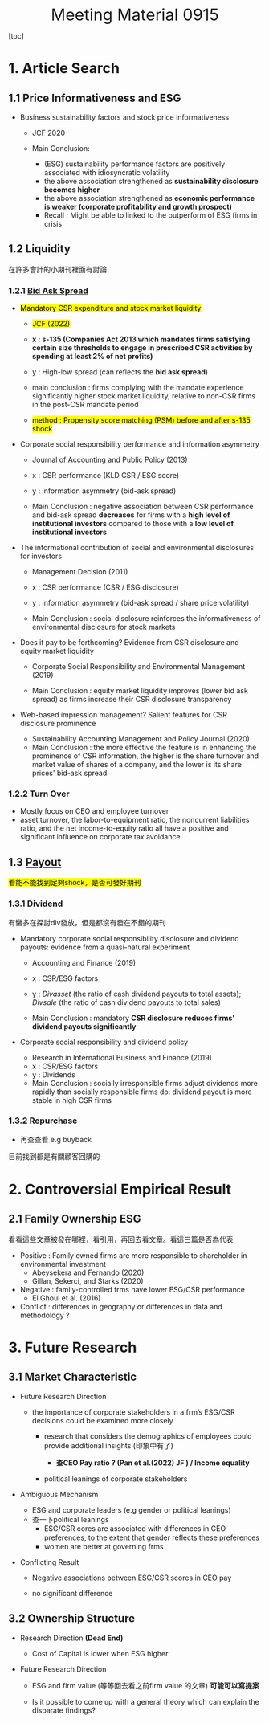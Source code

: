 <center><font size="6">Meeting Material 0915</font></center>



[toc]

# 1. Article Search

## 1.1 Price Informativeness and ESG

- Business sustainability factors and stock price informativeness

  - JCF 2020
  - Main Conclusion:

    - (ESG) sustainability performance factors are positively associated with idiosyncratic volatility 
    - the above association strengthened as __sustainability disclosure becomes higher__
    - the above association strengthened as __economic performance is weaker (corporate profitability and growth prospect)__ 
    - Recall : Might be able to linked to the outperform of ESG firms in crisis

## 1.2 Liquidity

在許多會計的小期刊裡面有討論

### 1.2.1 [Bid Ask Spread](https://www.webofscience.com/wos/woscc/summary/dbff0979-2496-4112-a9eb-7c80e4ed931e-4ec730b9/times-cited-descending/1)

- <mark>Mandatory CSR expenditure and stock market liquidity</mark>

  - <mark>JCF (2022)</mark>

  - __x : s-135 (Companies Act 2013 which mandates firms satisfying certain size thresholds to engage in prescribed CSR activities by spending at least 2% of net profits)__

  - y :  High-low spread (can reflects the __bid ask spread__)

  - main conclusion : firms complying with the mandate experience significantly higher stock market liquidity, relative to non-CSR firms in the post-CSR mandate period
    
  - <mark>method : Propensity score matching (PSM) before and after s-135 shock</mark>
    
    

- Corporate social responsibility performance and information asymmetry
  - Journal of Accounting and Public Policy (2013)

  - x : CSR performance (KLD CSR / ESG score)

  - y : information asymmetry (bid-ask spread)

  - Main Conclusion : negative association between CSR performance and bid-ask spread __decreases__ for firms with a __high level of institutional investors__ compared to those with a __low level of institutional investors__

    

- The informational contribution of social and environmental disclosures for investors

  - Management Decision (2011)

  - x : CSR performance (CSR / ESG disclosure)

  - y : information asymmetry (bid-ask spread / share price volatility)

  - Main Conclusion : social disclosure reinforces the informativeness of environmental disclosure for stock markets

    

- Does it pay to be forthcoming? Evidence from CSR disclosure and equity market liquidity

  - Corporate Social Responsibility and Environmental Management (2019)

  - Main Conclusion :  equity market liquidity improves (lower bid ask spread) as firms increase their CSR disclosure transparency

    

- Web-based impression management? Salient features for CSR disclosure prominence

  - Sustainability Accounting Management and Policy Journal (2020)
  - Main Conclusion :  the more effective the feature is in enhancing the prominence of CSR information, the higher is the share turnover and market value of shares of a company, and the lower is its share prices' bid-ask spread.
### 1.2.2 Turn Over

- Mostly focus on CEO and employee turnover
- asset turnover, the labor-to-equipment ratio, the noncurrent liabilities ratio, and the net income-to-equity ratio all have a positive and significant influence on corporate tax avoidance

## 1.3 [Payout](https://www-webofscience-com.autorpa.lib.nccu.edu.tw/wos/woscc/summary/e67dc194-4a8f-4877-a39d-14b053e52914-4ed6671c/relevance/1) 

<mark>看能不能找到足夠shock，是否可發好期刊</mark>

### 1.3.1 Dividend

有蠻多在探討div發放，但是都沒有發在不錯的期刊

- Mandatory corporate social responsibility disclosure and dividend payouts: evidence from a quasi-natural experiment

  - Accounting and Finance (2019)

  - x : CSR/ESG factors

  - y : *Divasset* (the ratio of cash dividend payouts to total assets); *Divsale* (the ratio of cash dividend payouts to total sales)

  - Main Conclusion : mandatory __CSR disclosure reduces firms' dividend payouts significantly__

    

- Corporate social responsibility and dividend policy

  - Research in International Business and Finance (2019)
  - x : CSR/ESG factors
  - y : Dividends
  - Main Conclusion : socially irresponsible firms adjust dividends more rapidly than socially responsible firms do: dividend payout is more stable in high CSR firms
  
### 1.3.2 Repurchase

- 再查查看 e.g buyback

目前找到都是有關顧客回購的

# 2. Controversial Empirical Result

## 2.1 Family Ownership ESG

看看這些文章被發在哪裡，看引用，再回去看文章。看這三篇是否為代表

- Positive : Family owned firms are more responsible to shareholder in environmental investment 
  - Abeysekera and Fernando (2020)
  - Gillan, Sekerci, and Starks (2020)      
- Negative : family-controlled frms have lower ESG/CSR performance  
  - El Ghoul et al. (2016)  
- Conflict : differences in geography or differences in data and methodology ?  

# 3. Future Research

## 3.1 Market Characteristic 

- Future Research Direction 

  - the importance of corporate stakeholders in a frm’s ESG/CSR decisions could be examined more closely  
  
  
    - research that considers the demographics of employees could provide additional insights  (印象中有了)
      - __查CEO Pay ratio ? (Pan et al.(2022) JF ) / Income equality__
  
  
    - political leanings of corporate stakeholders  
  
- Ambiguous Mechanism 

  - ESG and corporate leaders (e.g gender or political leanings)
  - 查一下political leanings 
    - ESG/CSR cores are associated with differences in CEO preferences, to the extent that gender reﬂects these preferences
    - women are better at governing frms   

- Conflicting Result

  - Negative associations between ESG/CSR scores in CEO pay


  - no significant difference 

## 3.2 Ownership Structure

- Research Direction __(Dead End)__
  - Cost of Capital is lower when ESG higher

- Future Research Direction 

  - ESG and firm value (等等回去看之前firm value 的文章) __可能可以寫提案__

  - Is it possible to come up with a general theory which can explain the disparate findings?